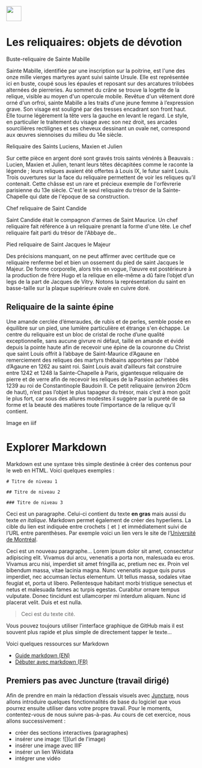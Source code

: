 <a href="https://juncture-digital.org"><img src="https://raw.githubusercontent.com/digitalArtHistory/recits-numeriques/main/images/btn_juncture.svg" style="height:40px"></a>

<param ve-config 
       title="depart" 
       banner="/images/ViennaDioscoridesFolio483vBirds.jpg" 
       layout="vertical">


# Les reliquaires: objets de dévotion


 Buste-reliquaire de Sainte Mabille

Sainte Mabille, identifiée par une inscription sur la poitrine, est l'une des onze mille vierges martyres ayant suivi sainte Ursule. Elle est représentée ici en buste, coupé sous les épaules et reposant sur des arcatures trilobées alternées de pierreries. Au sommet du crâne se trouve la logette de la relique, visible au moyen d'un opercule mobile. Revêtue d'un vêtement doré orné d'un orfroi, sainte Mabille a les traits d'une jeune femme à l’expression grave. Son visage est souligné par des tresses encadrant son front haut. Elle tourne légèrement la tête vers la gauche en levant le regard.
Le style, en particulier le traitement du visage avec son nez droit, ses arcades sourcilières rectilignes et ses cheveux dessinant un ovale net, correspond aux œuvres siennoises du milieu du 14e siècle.
<param ve-graphic 
  url="https://www.musee-moyenage.fr/cache/media/oeuvres/60-buste-reliquaire-de-sainte-mabille/buste-reliquaire-de-sainte-mabille/s,900-4d2b0f.jpg" 
  title="Buste reliquaire de Sainte Mabille" /> 
  

 Reliquaire des Saints Luciens, Maxien et Julien

Sur cette pièce en argent doré sont gravés trois saints vénérés à Beauvais : Lucien, Maxien et Julien, tenant leurs têtes décapitées comme le raconte la légende ; leurs reliques avaient été offertes à Louis IX, le futur saint Louis.
Trois ouvertures sur la face du reliquaire permettent de voir les reliques qu’il contenait.  Cette châsse est un rare et précieux exemple de l'orfèvrerie parisienne du 13e siècle. C'est le seul reliquaire du trésor de la Sainte-Chapelle qui date de l'époque de sa construction.
<param ve-graphic 
  url="https://www.musee-moyenage.fr/cache/media/oeuvres/41-reliquaire-des-saints-lucien-maxien-et-julien/reliquaire%20des%20saints%20lucien,%20maxien%20et%20julien%20-1/s,900-6dca78.jpg" 
  title="Reliquaire des Saints Lucien, Maxien et Julien" />


Chef reliquaire de Saint Candide

Saint Candide était le compagnon d'armes de Saint Maurice. 
Un chef reliquaire fait référence à un reliquaire prenant la forme d'une tête. 
Le chef reliquaire fait parti du trésor de l'Abbaye de.. 
<param ve-graphic 
  url="https://omci.inha.fr/files/large/300/St_Maurice_Agaune_gen.jpg" 
  title="Chef reliquaire de Saint Candide" />
  
Pied reliquaire de Saint Jacques le Majeur

Des précisions manquant, on ne peut affirmer avec certitude que ce reliquaire renferme bel et bien un ossement du pied de saint Jacques le Majeur. De forme corporelle, alors très en vogue, l’œuvre est postérieure à la production de frère Hugo et la relique en elle-même a dû faire l’objet d’un legs de la part de Jacques de Vitry. Notons la représentation du saint en basse-taille sur la plaque supérieure ovale en cuivre doré.
<param ve-graphic 
  url="https://wp.fr.aleteia.org/wp-content/uploads/sites/6/2021/08/3-Pied-reliquaire-de-saint-Jacques-le-Majeur.-Namur-Photo-TreM.a-Muse%CC%81e-des-Arts-anciens-du-Namurois-Tre%CC%81sor-dOignies.jpg?w=1280&crop=1" 
  title="Pied reliquaire de Saint Jacques le Majeur" />
  
## Reliquaire de la sainte épine  


Une amande cerclée d’émeraudes, de rubis et de perles, semble posée en équilibre sur un pied, une lumière particulière et étrange s'en échappe. Le centre du reliquaire est un bloc de cristal de roche d’une qualité exceptionnelle, sans aucune givrure ni défaut, taillé en amande et évidé depuis la pointe haute afin de recevoir une épine de la couronne du Christ que saint Louis offrit à l’abbaye de Saint-Maurice d’Agaune en remerciement des reliques des martyrs thébains apportées par l’abbé d’Agaune en 1262 au saint roi.
Saint Louis avait d’ailleurs fait construire entre 1242 et 1248 la Sainte-Chapelle à Paris, gigantesque reliquaire de pierre et de verre afin de recevoir les reliques de la Passion achetées dès 1239 au roi de Constantinople Baudoin II.
Ce petit reliquaire (environ 20cm de haut), n’est pas l’objet le plus tapageur du trésor, mais c’est à mon goût le plus fort, car sous des allures modestes il suggère par la pureté de sa forme et la beauté des matières toute l’importance de la relique qu’il contient.
<param ve-graphic 
  url="https://www.narthex.fr/blogs/orfevrerie/images-g-denniel/vignette-reliquaire-de-la-sainte-epine-c-tresor-de.jpg/image_preview" 
  title="Reliquaire de la Sainte Épine" />
<param ve-video id="xLrPnmH-yLo" title="Reliquaire de la Sainte Épine" start="1" />
  
 Image en iiif
  <param ve-image 
    manifest="https://gallica.bnf.fr/iiif/ark:/12148/btv1b102274285/manifest.json" />
    

# Explorer Markdown

Markdown est une syntaxe très simple destinée à créer des contenus pour le web en HTML. Voici quelques exemples :

```
# Titre de niveau 1

## Titre de niveau 2

### Titre de niveau 3
```

Ceci est un paragraphe. Celui-ci contient du texte **en gras** mais aussi du texte *en italique*. Markdown permet également de créer des hyperliens. La cible du lien est indiquée entre crochets `[` et `]` et immédiatement suivi de l’URL entre parenthèses. Par exemple voici un lien vers le site de l’[Université de Montréal](http://www.umontreal.ca).

Ceci est un nouveau paragraphe...  Lorem ipsum dolor sit amet, consectetur adipiscing elit. Vivamus dui arcu, venenatis a porta non, malesuada eu eros. Vivamus arcu nisi, imperdiet sit amet fringilla ac, pretium nec ex. Proin vel bibendum massa, vitae lacinia magna. Nunc venenatis augue quis purus imperdiet, nec accumsan lectus elementum. Ut tellus massa, sodales vitae feugiat et, porta ut libero. Pellentesque habitant morbi tristique senectus et netus et malesuada fames ac turpis egestas. Curabitur ornare tempus vulputate. Donec tincidunt est ullamcorper mi interdum aliquam. Nunc id placerat velit. Duis et est nulla. 

> Ceci est du texte cité.

Vous pouvez toujours utiliser l’interface graphique de GitHub mais il est souvent plus rapide et plus simple de directement tapper le texte...

Voici quelques ressources sur Markdown
- [Guide markdown (EN)](https://docs.github.com/en/get-started/writing-on-github/getting-started-with-writing-and-formatting-on-github/basic-writing-and-formatting-syntax)
- [Débuter avec markdown (FR)](https://programminghistorian.org/fr/lecons/debuter-avec-markdown)

## Premiers pas avec Juncture (travail dirigé)

Afin de prendre en main la rédaction d’essais visuels avec [Juncture](https://juncture-digital.org/), nous allons introduire quelques fonctionnalités de base du logiciel que vous pourrez ensuite utiliser dans votre propre travail. Pour le moments, contentez-vous de nous suivre pas-à-pas. Au cours de cet exercice, nous allons successivement :
- créer des sections interactives (paragraphes)
- insérer une image: ![](url de l'image)
- insérer une image avec IIIF
- insérer un lien Wikidata
- intégrer une vidéo





